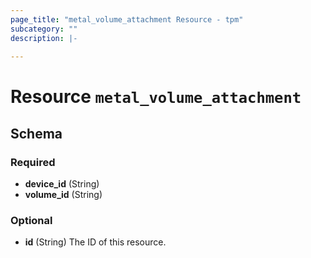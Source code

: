 ```yaml
---
page_title: "metal_volume_attachment Resource - tpm"
subcategory: ""
description: |-
  
---
```


# Resource `metal_volume_attachment`





## Schema

### Required

- **device_id** (String)
- **volume_id** (String)

### Optional

- **id** (String) The ID of this resource.


